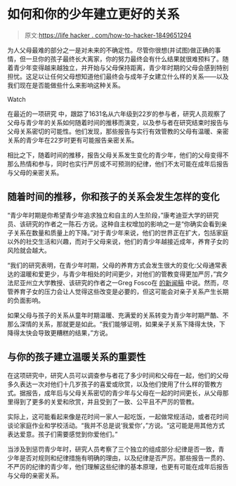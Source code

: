 # 如何和你的少年建立更好的关系

> 原文:[https://life hacker . com/how-to-hacker-1849651294](https://lifehacker.com/how-to-have-a-better-relationship-with-your-teenager-1849651294)

为人父母最难的部分之一是对未来的不确定性。尽管你很想(并试图)做正确的事情，但一旦你的孩子最终长大离家，你的努力最终会有什么结果就很难预料了。随着青少年变得越来越独立，并开始与父母保持距离，青少年时期的父母会感到特别担忧。这足以让任何父母想知道他们最终会与成年子女建立什么样的关系——以及我们现在是否能做些什么来影响这种关系。

Watch

在最近的一项研究 中，跟踪了1631名从六年级到22岁的参与者，研究人员观察了父母与青少年的关系如何随着时间的推移而演变，以及参与者在研究结束时报告与父母关系密切的可能性。他们发现，那些报告与实行有效管教的父母有温暖、亲密关系的青少年在22岁时更有可能报告亲密关系。

相比之下，随着时间的推移，报告父母关系发生变化的青少年，他们的父母变得不那么热情和参与，同时也实行严厉或不可预测的纪律，他们不太可能在成年后报告与父母的亲密关系。

## **随着时间的推移，你和孩子的关系会发生怎样的变化**

“青少年时期是你希望青少年追求独立和自主的人生阶段，”康考迪亚大学的研究员、该研究的作者之一陈石·方说。这种自主权增加的影响之一是“你确实会看到亲子关系在数量和质量上的下降。”对于青少年来说，他们的世界正在扩大，包括家庭以外的社交生活和兴趣，而对于父母来说，他们的青少年越接近成年，养育子女的风险就会越大。

“我们的研究表明，在青少年时期，父母的养育方式会发生很大的变化:父母通常表达的温暖和爱更少，与青少年相处的时间更少，对他们的管教变得更加严厉，”宾夕法尼亚州立大学教授、该研究的作者之一Greg Fosco在 [的新闻稿](https://www.eurekalert.org/news-releases/966908) 中说。然而，尽管养育子女的压力会让人觉得这些改变是必要的，但这可能会对亲子关系产生长期的负面影响。

如果父母与孩子的关系从童年时期温暖、充满爱的关系转变为青少年时期严酷、不那么深情的关系，那就更是如此。“我们能够证明，如果亲子关系下降得太快，下降得太快会导致更糟糕的结果，”方说。

## 与你的孩子建立温暖关系的重要性

在这项研究中，研究人员可以调查参与者花了多少时间和父母在一起，他们的父母多久表达一次对他们十几岁孩子的喜爱或欣赏，以及他们使用了什么样的管教方式。据报告，成年后与父母关系密切的青少年与父母在一起的时间更长，从父母那里得到了更多的关爱和欣赏，并且受到了一致、公平且不严厉的管教。

实际上，这可能看起来像是花时间一家人一起吃饭，一起做常规活动，或者花时间谈论家庭作业和学校活动。“我并不总是说‘我爱你’，”方说。“这可能是用其他方式表达爱意。孩子们需要感觉到你爱他们。”

当涉及到惩罚青少年时，研究人员考察了三个独立的组成部分:纪律是否一致，青少年是否对规则和纪律措施有明确的理由，以及纪律是否严厉。那些报告一贯的、不严厉的纪律的青少年，他们理解这些纪律的基本原理，也更有可能在成年后报告与父母的亲密关系。